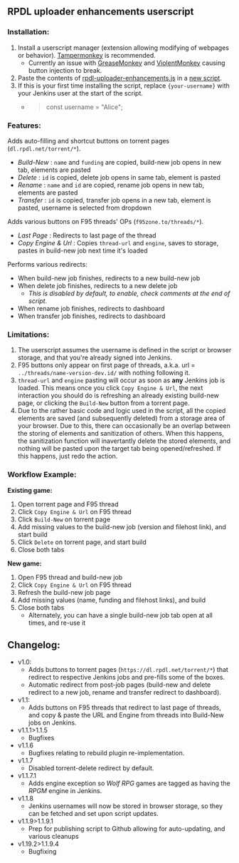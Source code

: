 ## RPDL uploader enhancements userscript

### Installation:
1. Install a userscript manager (extension allowing modifying of webpages or behavior). [Tampermonkey](https://www.tampermonkey.net/index.php) is recommended.
    - Currently an issue with [GreaseMonkey](https://addons.mozilla.org/en-US/firefox/addon/greasemonkey/) and [ViolentMonkey](https://violentmonkey.github.io/get-it/) causing button injection to break.
2. Paste the contents of [rpdl-uploader-enhancements.js](https://raw.githubusercontent.com/rpdl-net/userscripts/refs/heads/main/uploader-enhancements/rpdl-uploader-enhancements.js) in a [new script](https://www.tampermonkey.net/faq.php?locale=en#Q102).
3. If this is your first time installing the script, replace `{your-username}` with your Jenkins user at the start of the script.
    - > const username = "Alice";

### Features:
Adds auto-filling and shortcut buttons on torrent pages (`dl.rpdl.net/torrent/*`).
- _Build-New_ : `name` and `funding` are copied, build-new job opens in new tab, elements are pasted
- _Delete_ : `id` is copied, delete job opens in same tab, element is pasted
- _Rename_ : `name` and `id` are copied, rename job opens in new tab, elements are pasted
- _Transfer_ : `id` is copied, transfer job opens in a new tab, element is pasted, username is selected from dropdown

Adds various buttons on F95 threads' OPs (`f95zone.to/threads/*`).
- _Last Page_ : Redirects to last page of the thread
- _Copy Engine & Url_ : Copies `thread-url` and `engine`, saves to storage, pastes in build-new job next time it's loaded

Performs various redirects:
- When build-new job finishes, redirects to a new build-new job
- When delete job finishes, redirects to a new delete job
    - _This is disabled by default, to enable, check comments at the end of script._
- When rename job finishes, redirects to dashboard
- When transfer job finishes, redirects to dashboard

### Limitations: 
1. The userscript assumes the username is defined in the script or browser storage, and that you're already signed into Jenkins.
2. F95 buttons only appear on first page of threads, a.k.a. url = `../threads/name-version-dev.id/` with nothing following it.
3. `thread-url` and `engine` pasting will occur as soon as **any** Jenkins job is loaded. This means once you click `Copy Engine & Url`, the next interaction you should do is refreshing an already existing build-new page, or clicking the `Build-New` button from a torrent page.
4. Due to the rather basic code and logic used in the script, all the copied elements are saved (and subsequently deleted) from a storage area of your browser. Due to this, there can occasionally be an overlap between the storing of elements and sanitization of others. When this happens, the sanitization function will inavertantly delete the stored elements, and nothing will be pasted upon the target tab being opened/refreshed. If this happens, just redo the action.

### Workflow Example:
**Existing game:**
1. Open torrent page and F95 thread
2. Click `Copy Engine & Url` on F95 thread
3. Click `Build-New` on torrent page
4. Add missing values to the build-new job (version and filehost link), and start build
5. Click `Delete` on torrent page, and start build
6. Close both tabs

**New game:**
1. Open F95 thread and build-new job
2. Click `Copy Engine & Url` on F95 thread
3. Refresh the build-new job page
4. Add missing values (name, funding and filehost links), and build
5. Close both tabs
    - Alternately, you can have a single build-new job tab open at all times, and re-use it

## Changelog:
- v1.0:
    - Adds buttons to torrent pages (`https://dl.rpdl.net/torrent/*`) that redirect to respective Jenkins jobs and pre-fills some of the boxes.
    - Automatic redirect from post-job pages (build-new and delete redirect to a new job, rename and transfer redirect to dashboard).
- v1.1:
    - Adds buttons on F95 threads that redirect to last page of threads, and copy & paste the URL and Engine from threads into Build-New jobs on Jenkins.
- v1.1.1>1.1.5
    - Bugfixes
- v1.1.6
    - Bugfixes relating to rebuild plugin re-implementation.
- v1.1.7
    - Disabled torrent-delete redirect by default.
- v1.1.7.1
    - Adds engine exception so _Wolf RPG_ games are tagged as having the _RPGM_ engine in Jenkins.
- v1.1.8
    - Jenkins usernames will now be stored in browser storage, so they can be fetched and set upon script updates.
- v1.1.9>1.1.9.1
    - Prep for publishing script to Github allowing for auto-updating, and various cleanups
- v1.19.2>1.1.9.4
    - Bugfixing
